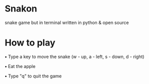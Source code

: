 # Snakon
snake game but in terminal written in python & open source
# How to play
<b>•</b> Type a key to move the snake (w - up, a - left, s - down, d - right)

<b>•</b> Eat the apple

<b>•</b> Type "q" to quit the game
